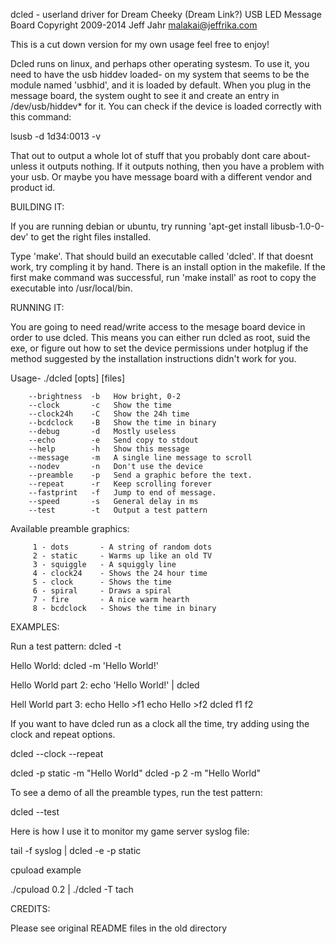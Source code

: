 dcled - userland driver for Dream Cheeky (Dream Link?) USB LED Message Board
Copyright 2009-2014 Jeff Jahr <malakai@jeffrika.com> 

This is a cut down version for my own usage feel free to enjoy! 

Dcled runs on linux, and perhaps other operating systesm.  To use it, you need
to have the usb hiddev loaded- on my system that seems to be the module named
'usbhid', and it is loaded by default.  When you plug in the message board, the
system ought to see it and create an entry in /dev/usb/hiddev* for it.  You can
check if the device is loaded correctly with this command:

lsusb -d 1d34:0013 -v

That out to output a whole lot of stuff that you probably dont care about-
unless it outputs nothing.  If it outputs nothing, then you have a problem with
your usb. Or maybe you have message board with a different vendor and product
id.

BUILDING IT:

If you are running
debian or ubuntu, try running 'apt-get install libusb-1.0-0-dev' to get the
right files installed.

Type 'make'.  That should build an executable called 'dcled'.  If that doesnt
work, try compling it by hand.  There is an install option in the makefile.  If
the first make command was successful, run 'make install' as root to copy the
executable into /usr/local/bin.

RUNNING IT:

You are going to need read/write access to the mesage board device in order to
use dcled.  This means you can either run dcled as root, suid the exe, or
figure out how to set the device permissions under hotplug if the method
suggested by the installation instructions didn't work for you.  

Usage- ./dcled [opts] [files]

        --brightness  -b   How bright, 0-2
        --clock       -c   Show the time
        --clock24h    -C   Show the 24h time
        --bcdclock    -B   Show the time in binary
        --debug       -d   Mostly useless
        --echo        -e   Send copy to stdout
        --help        -h   Show this message
        --message     -m   A single line message to scroll
        --nodev       -n   Don't use the device
        --preamble    -p   Send a graphic before the text.
        --repeat      -r   Keep scrolling forever
        --fastprint   -f   Jump to end of message.
        --speed       -s   General delay in ms
        --test        -t   Output a test pattern

Available preamble graphics:

         1 - dots       - A string of random dots
         2 - static     - Warms up like an old TV
         3 - squiggle   - A squiggly line
         4 - clock24    - Shows the 24 hour time
         5 - clock      - Shows the time
         6 - spiral     - Draws a spiral
         7 - fire       - A nice warm hearth
         8 - bcdclock   - Shows the time in binary


EXAMPLES:

Run a test pattern:
dcled -t  

Hello World:
dcled -m 'Hello World!'

Hello World part 2:
echo 'Hello World!' | dcled

Hell World part 3:
echo Hello >f1
echo Hello >f2
dcled f1 f2

If you want to have dcled run as a clock all the time, try adding using the clock and repeat options.

dcled --clock --repeat

dcled -p static -m "Hello World"
dcled -p 2 -m "Hello World"

To see a demo of all the preamble types, run the test pattern:

dcled --test

Here is how I use it to monitor my game server syslog file:

tail -f syslog | dcled -e -p static

cpuload example 

./cpuload 0.2 | ./dcled -T tach


CREDITS:

Please see original README files in the old directory
